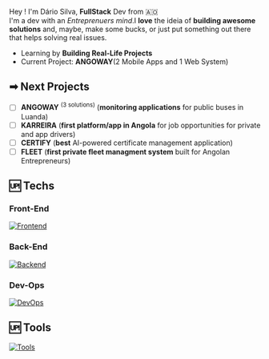 Hey ! I'm Dário Silva, **FullStack** Dev from 🇦🇴 <br/>
I'm a dev with an _Entreprenuers mind_.I **love** the ideia of **building awesome solutions** and, maybe, make some bucks, or just put something out there that helps solving real issues.

- Learning by **Building Real-Life Projects**
- Current Project: **ANGOWAY**(2 Mobile Apps and 1 Web System)

## ➡ Next Projects

- [ ] **ANGOWAY** <sup>(3 solutions)</sup> (**monitoring applications** for public buses in Luanda)
- [ ] **KARREIRA** (**first platform/app in Angola** for job opportunities for private and app drivers)
- [ ] **CERTIFY** (**best** AI-powered certificate management application)
- [ ] **FLEET** (**first private fleet managment system** built for Angolan Entrepreneurs)

## 🆙 Techs

### Front-End
[![Frontend](https://skillicons.dev/icons?i=javascript,typescript,nodejs,react,nextjs,tailwindcss,html,css,scss&perline=5)](https://skillicons.dev) <br>

### Back-End
[![Backend](https://skillicons.dev/icons?i=java,nodejs,spring,nestjs,expressjs,hibernate,postgresql,sqlite&perline=4)](https://skillicons.dev) <br>

### Dev-Ops
[![DevOps](https://skillicons.dev/icons?i=docker,git,github,vercel&perline=3)](https://skillicons.dev) <br>

## 🆙 Tools
[![Tools](https://skillicons.dev/icons?i=vim,neovim,bash&perline=3)](https://skillicons.dev) <br>
